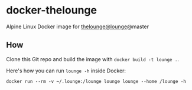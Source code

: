 # docker-thelounge

Alpine Linux Docker image for 
[thelounge@lounge](https://github.com/thelounge/lounge)@master

## How

Clone this Git repo and build the image with `docker build -t lounge .`.

Here's how you can run `lounge -h` inside Docker:

~~~
docker run --rm -v ~/.lounge:/lounge lounge lounge --home /lounge -h
~~~
